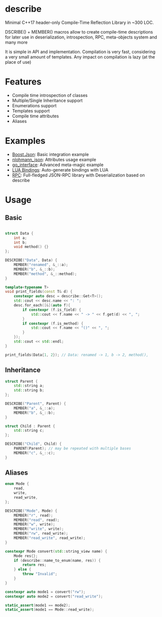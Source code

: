 # describe
Minimal C++17 header-only Compile-Time Reflection Library in ~300 LOC.

DSCRIBE() + MEMBER() macros allow to create compile-time descriptions for later use in
deserialization, introspection, RPC, meta-objects system and many more

It is simple in API and implementation. Compilation is very fast, considering a very small amount of templates.
Any impact on compilation is lazy (at the place of use)

# Features
* Compile time introspection of classes
* Multiple/Single Inheritance support
* Enumerations support
* Templates support
* Compile time attributes
* Aliases

# Examples
* [Boost.Json](./examples/boost.cpp): Basic integration example
* [nlohmann_json](./examples/nlohmann.cpp): Attributes usage example
* [go_interface](./examples/go_interface.cpp): Advanced meta-magic example
* [LUA Bindings](https://github.com/cyanidle/glua): Auto-generate bindings with LUA
* [RPC](https://github.com/cyanidle/rpcxx): Full-fledged JSON-RPC library with Deserialization based on describe

# Usage

## Basic
```cpp

struct Data {
    int a;
    int b;
    void method() {}
};

DESCRIBE("Data", Data) {
    MEMBER("renamed", &_::a);
    MEMBER("b", &_::b);
    MEMBER("method", &_::method);
}

template<typename T>
void print_fields(const T& d) {
    constexpr auto desc = describe::Get<T>();
    std::cout << desc.name << ": ";
    desc.for_each([&](auto f){
        if constexpr (f.is_field) {
            std::cout << f.name << " -> " << f.get(d) << ", ";
        }
        if constexpr (f.is_method) {
            std::cout << f.name << "()" << ", ";
        }
    });
    std::cout << std::endl;
}

print_fields(Data{1, 2}); // Data: renamed -> 1, b -> 2, method(),
```

## Inheritance

```cpp
struct Parent {
    std::string a;
    std::string b;
};

DESCRIBE("Parent", Parent) {
    MEMBER("a", &_::a);
    MEMBER("b", &_::b);
}

struct Child : Parent {
    std::string c;
};

DESCRIBE("Child", Child) {
    PARENT(Parent); // may be repeated with multiple bases
    MEMBER("c", &_::c);
}
```

## Aliases
```cpp
enum Mode {
    read,
    write,
    read_write,
};

DESCRIBE("Mode", Mode) {
    MEMBER("r", read);
    MEMBER("read", read);
    MEMBER("w", write);
    MEMBER("write", write);
    MEMBER("rw", read_write);
    MEMBER("read_write", read_write);
}

constexpr Mode convert(std::string_view name) {
    Mode res{};
    if (describe::name_to_enum(name, res)) {
        return res;
    } else {
        throw "Invalid";
    }
}

constexpr auto mode1 = convert("rw");
constexpr auto mode2 = convert("read_write");

static_assert(mode1 == mode2);
static_assert(mode1 == Mode::read_write);
```
